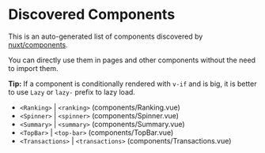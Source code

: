 # Discovered Components

This is an auto-generated list of components discovered by [nuxt/components](https://github.com/nuxt/components).

You can directly use them in pages and other components without the need to import them.

**Tip:** If a component is conditionally rendered with `v-if` and is big, it is better to use `Lazy` or `lazy-` prefix to lazy load.

- `<Ranking>` | `<ranking>` (components/Ranking.vue)
- `<Spinner>` | `<spinner>` (components/Spinner.vue)
- `<Summary>` | `<summary>` (components/Summary.vue)
- `<TopBar>` | `<top-bar>` (components/TopBar.vue)
- `<Transactions>` | `<transactions>` (components/Transactions.vue)
